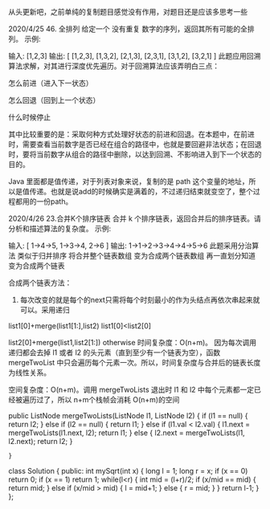 从头更新吧，之前单纯的复制题目感觉没有作用，对题目还是应该多思考一些

2020/4/25
46. 全排列
给定一个 没有重复 数字的序列，返回其所有可能的全排列。 示例:

输入: [1,2,3]
输出:
[
  [1,2,3],
  [1,3,2],
  [2,1,3],
  [2,3,1],
  [3,1,2],
  [3,2,1]
]
此题应用回溯 算法求解，对其进行深度优先遍历。对于回溯算法应该弄明白三点：

怎么前进（进入下一状态）

怎么回退（回到上一个状态）

什么时候停止

其中比较重要的是：采取何种方式处理好状态的前进和回退。在本题中，在前进时，需要查看当前数字是否已经在组合的路径中，也就是要回避非法状态；在回退时，要将当前数字从组合的路径中删除，以达到回溯、不影响进入到下一个状态的目的。

Java 里面都是值传递，对于列表对象来说，复制的是 path 这个变量的地址，所以是值传递。也就是说add的时候确实是满着的，不过递归结束就变空了，整个过程都用的一份path。

2020/4/26
23.合并K个排序链表
合并 k 个排序链表，返回合并后的排序链表。请分析和描述算法的复杂度。 示例:

输入:
[
  1->4->5,
  1->3->4,
  2->6
]
输出: 1->1->2->3->4->4->5->6
此题采用分治算法 类似于归并排序 将合并整个链表数组 变为合成两个链表数组 再一直划分知道变为合成两个链表

合成两个链表方法：

1. 每次改变的就是每个的next只需将每个时刻最小的作为头结点再依次串起来就可以。采用递归

list1[0]+merge(list1[1:],list2)  list1[0]<list2[0]

list2[0]+merge(list1,list2[1:])  otherwise
时间复杂度：O(n+m)。 因为每次调用递归都会去掉 l1 或者 l2 的头元素（直到至少有一个链表为空），函数 mergeTwoList 中只会遍历每个元素一次。所以，时间复杂度与合并后的链表长度为线性关系。

空间复杂度：O(n+m)。调用 mergeTwoLists 退出时 l1 和 l2 中每个元素都一定已经被遍历过了，所以 n+m个栈帧会消耗 O(n+m)的空间

public ListNode mergeTwoLists(ListNode l1, ListNode l2) {
        if (l1 == null) {
            return l2;
        }
        else if (l2 == null) {
            return l1;
        }
        else if (l1.val < l2.val) {
            l1.next = mergeTwoLists(l1.next, l2);
            return l1;
        }
        else {
            l2.next = mergeTwoLists(l1, l2.next);
            return l2;
        }

    }
class Solution {
public:
    int mySqrt(int x) {
        long l = 1;
        long r = x;
        if (x == 0) return 0;
        if (x == 1) return 1;
        while(l<r) {
            int mid = (l+r)/2;
            if (x/mid == mid) {
                return mid;
            } else if (x/mid > mid) {
                l = mid+1;
            } else {
                r = mid;
            }
        }
        return l-1;
    }
};
# 
